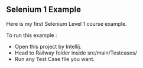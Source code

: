 
## Selenium 1 Example

Here is my first Selenium Level 1 course example.

To run this example :
- Open this project by Intellij.
- Head to Railway folder inside src/main/Testcases/
- Run any Test Case file you want.